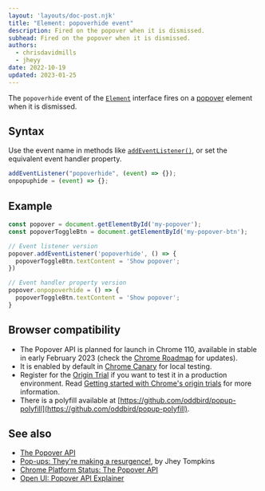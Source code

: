 ```yaml
---
layout: 'layouts/doc-post.njk'
title: "Element: popoverhide event"
description: Fired on the popover when it is dismissed.
subhead: Fired on the popover when it is dismissed.
authors:
  - chrisdavidmills
  - jheyy
date: 2022-10-19
updated: 2023-01-25
---
```


The `popoverhide` event of the [`Element`](https://developer.mozilla.org/docs/Web/API/Element) interface fires on a [popover](/docs/web-platform/popover-api/) element when it is dismissed.

## Syntax

Use the event name in methods like [`addEventListener()`](https://developer.mozilla.org/docs/Web/API/EventTarget/addEventListener), or set the equivalent event handler property.

```js
addEventListener("popoverhide", (event) => {});
onpopuphide = (event) => {};
```

## Example

```js
const popover = document.getElementById('my-popover');
const popoverToggleBtn = document.getElementById('my-popover-btn');

// Event listener version
popover.addEventListener('popoverhide', () => {
  popoverToggleBtn.textContent = 'Show popover';
})

// Event handler property version
popover.onpopoverhide = () => {
  popoverToggleBtn.textContent = 'Show popover';
}
```

## Browser compatibility

* The Popover API is planned for launch in Chrome 110, available in stable in early February 2023 (check the [Chrome Roadmap](https://chromestatus.com/roadmap) for updates).
* It is enabled by default in [Chrome Canary](https://www.google.com/chrome/canary/) for local testing.  
* Register for the [Origin Trial](/origintrials/#/view_trial/4500221927649968129) if you want to test it in a production environment. Read [Getting started with Chrome's origin trials](/docs/web-platform/origin-trials/) for more information.
* There is a polyfill available at [https://github.com/oddbird/popup-polyfill](https://github.com/oddbird/popup-polyfill).

## See also

* [The Popover API](/docs/web-platform/popover-api/)
* [Pop-ups: They're making a resurgence!](/blog/pop-ups-theyre-making-a-resurgence/), by Jhey Tompkins
* [Chrome Platform Status: The Popover API](https://chromestatus.com/feature/5463833265045504) 
* [Open UI: Popover API Explainer](https://open-ui.org/components/popover.research.explainer)